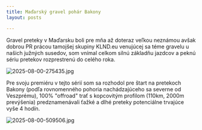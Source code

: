 ```yaml
---
title: Maďarský gravel pohár Bakony
layout: posts

---
```

Gravel preteky v Maďarsku boli pre mňa až doteraz veľkou neznámou avšak dobrou PR prácou tamojšej skupiny KLND.eu venujúcej sa téme gravelu u našich južných susedov, som vnímal celkom silnú základňu jazdcov a peknú sériu pretekov rozprestrenú do celého roka.

![2025-08-00-275435.jpg](http://gravelistan.eu/assets/2025-08-00-275435.jpg)

Pre svoju premiéru v tejto sérií som sa rozhodol pre štart na pretekoch Bakony (podľa rovnomenného pohoria nachádzajúceho sa severne od Veszprému), 100% "offroad" trať s kopcovitým profilom (110km, 2000m prevýšenia) predznamenávali ťažké a dlhé preteky potenciálne trvajúce vyše 4 hodín.

![2025-08-00-509506.jpg](http://gravelistan.eu/assets/2025-08-00-509506.jpg)


